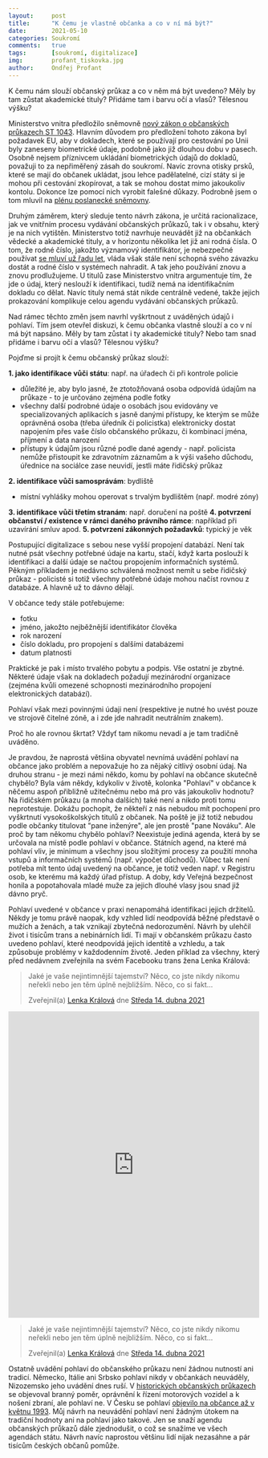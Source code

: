 ```yaml
---
layout:     post
title:      "K čemu je vlastně občanka a co v ní má být?"
date:       2021-05-10
categories: Soukromí
comments:   true
tags:       [soukromí, digitalizace]
img:        profant_tiskovka.jpg
author:     Ondřej Profant
---
```


K čemu nám slouží občanský průkaz a co v něm má být uvedeno? Měly by tam zůstat akademické tituly? Přidáme tam i barvu očí a vlasů? Tělesnou výšku?

<!--more-->

Ministerstvo vnitra předložilo sněmovně [nový zákon o občanských průkazech ST 1043](https://www.psp.cz/sqw/historie.sqw?o=8&T=1043). Hlavním důvodem pro předložení tohoto zákona byl požadavek EU, aby v dokladech, které se používají pro cestování po Unii byly zaneseny biometrické údaje, podobně jako již dlouhou dobu v pasech. Osobně nejsem příznivcem ukládání biometrických údajů do dokladů, považuji to za nepřiměřený zásah do soukromí. Navíc zrovna otisky prsků, které se mají do občanek ukládat, jsou lehce padělatelné, cizí státy si je mohou při cestování zkopírovat, a tak se mohou dostat mimo jakoukoliv kontolu. Dokonce lze pomocí nich vyrobit falešné důkazy. Podrobně jsem o tom mluvil na [plénu poslanecké sněmovny](https://www.psp.cz/eknih/2017ps/stenprot/087schuz/s087326.htm#r6).

Druhým záměrem, který sleduje tento návrh zákona, je určitá racionalizace, jak ve vnitřním procesu vydávání občanských průkazů, tak i v obsahu, který je na nich vytištěn. Ministerstvo totiž navrhuje neuvádět již na občankách vědecké a akademické tituly, a v horizontu několika let již ani rodná čísla. O tom, že rodné číslo, jakožto významový identifikátor, je nebezpečné používat [se mluví už řadu let](https://www.idnes.cz/zpravy/domaci/rodne-cislo-obcansky-prukaz-identita-legislativa-mlsna.A191127_155157_domaci_lre), vláda však stále není schopná svého závazku dostát a rodné číslo v systémech nahradit. A tak jeho používání znovu a znovu prodlužujeme. U titulů zase Ministerstvo vnitra argumentuje tím, že jde o údaj, který neslouží k identifikaci, tudíž nemá na identifikačním dokladu co dělat. Navíc tituly nemá stát nikde centrálně vedené, takže jejich prokazování komplikuje celou agendu vydávání občanských průkazů.

Nad rámec těchto změn jsem navrhl vyškrtnout z uváděných údajů i pohlaví. Tím jsem otevřel diskuzi, k čemu občanka vlastně slouží a co v ní má být napsáno. Měly by tam zůstat i ty akademické tituly? Nebo tam snad přidáme i barvu očí a vlasů? Tělesnou výšku?

Pojďme si projít k čemu občanský průkaz slouží:

**1. jako identifikace vůči státu**: např. na úřadech či při kontrole policie
- důležité je, aby bylo jasné, že ztotožňovaná osoba odpovídá údajům na průkaze - to je určováno zejména podle fotky
- všechny další podrobné údaje o osobách jsou evidovány ve specializovaných aplikacích s jasně danými přístupy, ke kterým se může oprávněná osoba (třeba úředník či policistka) elektronicky dostat napojením přes vaše číslo občanského průkazu, či kombinací jména, příjmení a data narození
- přístupy k údajům jsou různé podle dané agendy - např. policista nemůže přistoupit ke zdravotním záznamům a k výši vašeho důchodu, úřednice na sociálce zase neuvidí, jestli máte řidičský průkaz

**2. identifikace vůči samosprávám**: bydliště
- místní vyhlášky mohou operovat s trvalým bydlištěm (např. modré zóny)

**3. identifikace vůči třetím stranám**: např. doručení na poště
**4. potvrzení občanství / existence v rámci daného právního rámce**: například při uzavírání smluv apod.
**5. potvrzení zákonných požadavků**: typický je věk

Postupující digitalizace s sebou nese vyšší propojení databází. Není tak nutné psát všechny potřebné údaje na kartu, stačí, když karta poslouží k identifikaci a další údaje se načtou propojením informačních systémů. Pěkným příkladem je nedávno schválená možnost nemít u sebe řidičský průkaz - policisté si totiž všechny potřebné údaje mohou načíst rovnou z databáze. A hlavně už to dávno dělají.

V občance tedy stále potřebujeme:
-  fotku
-  jméno, jakožto nejběžnější identifikátor člověka
-  rok narození
-  číslo dokladu, pro propojení s dalšími databázemi
-  datum platnosti

Praktické je pak i místo trvalého pobytu a podpis. Vše ostatní je zbytné. Některé údaje však na dokladech požadují mezinárodní organizace (zejména kvůli omezené schopnosti mezinárodního propojení elektronických databází).

Pohlaví však mezi povinnými údaji není (respektive je nutné ho uvést pouze ve strojově čitelné zóně, a i zde jde nahradit neutrálním znakem).

Proč ho ale rovnou škrtat? Vždyť tam nikomu nevadí a je tam tradičně uváděno.

Je pravdou, že naprostá většina obyvatel nevnímá uvádění pohlaví na občance jako problém a nepovažuje ho za nějaký citlivý osobní údaj. Na druhou stranu - je mezi námi někdo, komu by pohlaví na občance skutečně chybělo? Byla vám někdy, kdykoliv v životě, kolonka "Pohlaví" v občance k něčemu aspoň přibližně užitečnému nebo má pro vás jakoukoliv hodnotu? Na řidičském průkazu (a mnoha dalších) také není a nikdo proti tomu neprotestuje. Dokážu pochopit, že někteří z nás nebudou mít pochopení pro vyškrtnutí vysokoškolských titulů z občanek. Na poště je již totiž nebudou podle občanky titulovat "pane inženýre", ale jen prostě "pane Nováku". Ale proč by tam někomu chybělo pohlaví? Neexistuje jediná agenda, která by se určovala na místě podle pohlaví v občance. Státních agend, na které má pohlaví vliv, je minimum a všechny jsou složitými procesy za použití mnoha vstupů a informačních systémů (např. výpočet důchodů). Vůbec tak není potřeba mít tento údaj uvedený na občance, je totiž veden např. v Registru osob, ke kterému má každý úřad přístup. A doby, kdy Veřejná bezpečnost honila a popotahovala mladé muže za jejich dlouhé vlasy jsou snad již dávno pryč.


Pohlaví uvedené v občance v praxi nenapomáhá identifikaci jejich držitelů. Někdy je tomu právě naopak, kdy vzhled lidí neodpovídá běžné představě o mužích a ženách, a tak vznikají zbytečná nedorozumění. Návrh by ulehčil život i tisícům trans a nebinárních lidí. Ti mají v občanském průkazu často uvedeno pohlaví, které neodpovídá jejich identitě a vzhledu, a tak způsobuje problémy v každodenním životě. Jeden příklad za všechny, který před nedávnem zveřejnila na svém Facebooku trans žena Lenka Králová:


<div id="fb-root"></div>
<script async defer crossorigin="anonymous" src="https://connect.facebook.net/cs_CZ/sdk.js#xfbml=1&version=v10.0" nonce="4wBRMifM"></script>

<div class="fb-post" data-href="https://www.facebook.com/lenka.kralova.10888/posts/474141417234783" data-width="500" data-show-text="true"><blockquote cite="https://www.facebook.com/lenka.kralova.10888/posts/474141417234783" class="fb-xfbml-parse-ignore"><p>Jaké je vaše nejintimnější tajemství? Něco, co jste nikdy nikomu neřekli nebo jen těm úplně nejbližším. Něco, co si fakt...</p>Zveřejnil(a) <a href="https://www.facebook.com/lenka.kralova.10888">Lenka Králová</a> dne&nbsp;<a href="https://www.facebook.com/lenka.kralova.10888/posts/474141417234783">Středa 14. dubna 2021</a></blockquote></div>




<iframe src="https://www.facebook.com/plugins/post.php?href=https%3A%2F%2Fwww.facebook.com%2Flenka.kralova.10888a%2Fposts%2F474141417234783&width=500" width="500" height="611" style="border:none;overflow:hidden" scrolling="no" frameborder="0" allowTransparency="true" allow="encrypted-media"></iframe>


<div class="fb-post" data-href="https://www.facebook.com/lenka.kralova.10888/posts/474141417234783" data-width="500" data-show-text="true"><blockquote cite="https://www.facebook.com/lenka.kralova.10888/posts/474141417234783" class="fb-xfbml-parse-ignore"><p>Jaké je vaše nejintimnější tajemství? Něco, co jste nikdy nikomu neřekli nebo jen těm úplně nejbližším. Něco, co si fakt...</p>Zveřejnil(a) <a href="https://www.facebook.com/lenka.kralova.10888">Lenka Králová</a> dne&nbsp;<a href="https://www.facebook.com/lenka.kralova.10888/posts/474141417234783">Středa 14. dubna 2021</a></blockquote></div>


Ostatně uvádění pohlaví do občanského průkazu není žádnou nutností ani tradicí. Německo, Itálie ani Srbsko pohlaví nikdy v občankách neuváděly, Nizozemsko jeho uvádění dnes ruší. V [historických občanských průkazech](https://is.muni.cz/th/2514/pravf_m/Diplomka_zriha_final.pdf) se objevoval branný poměr, oprávnění k řízení motorových vozidel a k nošení zbraní, ale pohlaví ne. V Česku se pohlaví [objevilo na občance až v květnu 1993](https://www.mvcr.cz/soubor/obcanske-prukazy-bez-strojove-citelnych-udaju.aspx).
Můj návrh na neuvádění pohlaví není žádným útokem na tradiční hodnoty ani na pohlaví jako takové. Jen se snaží agendu občanských průkazů dále zjednodušit, o což se snažíme ve všech agendách státu. Návrh navíc naprostou většinu lidí nijak nezasáhne a pár tisícům českých občanů pomůže.
